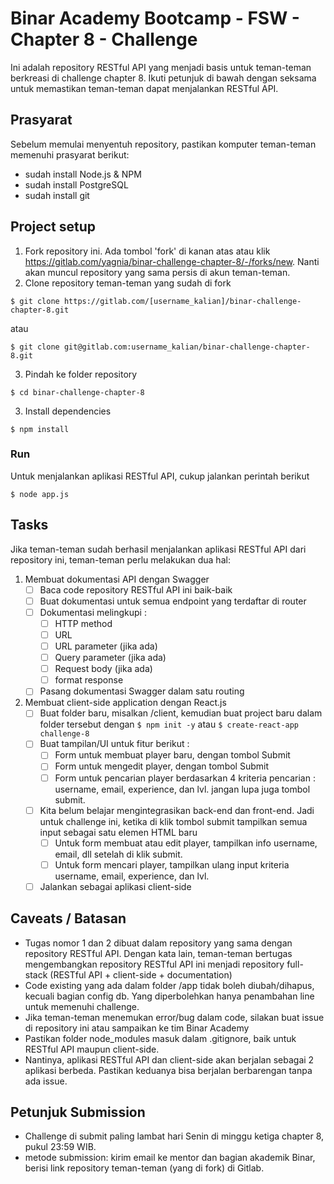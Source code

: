 # Binar Academy Bootcamp - FSW - Chapter 8 - Challenge

Ini adalah repository RESTful API yang menjadi basis untuk teman-teman berkreasi di challenge chapter 8. Ikuti petunjuk di bawah dengan seksama untuk memastikan teman-teman dapat menjalankan RESTful API.

## Prasyarat
Sebelum memulai menyentuh repository, pastikan komputer teman-teman memenuhi prasyarat berikut:
- sudah install Node.js & NPM
- sudah install PostgreSQL
- sudah install git

## Project setup
1. Fork repository ini. Ada tombol 'fork' di kanan atas atau klik https://gitlab.com/yagnia/binar-challenge-chapter-8/-/forks/new. Nanti akan muncul repository yang sama persis di akun teman-teman.
2. Clone repository teman-teman yang sudah di fork 
```
$ git clone https://gitlab.com/[username_kalian]/binar-challenge-chapter-8.git
```
atau
```
$ git clone git@gitlab.com:username_kalian/binar-challenge-chapter-8.git
```
3. Pindah ke folder repository
```
$ cd binar-challenge-chapter-8
```
3. Install dependencies
```
$ npm install
```

### Run
Untuk menjalankan aplikasi RESTful API, cukup jalankan perintah berikut
```
$ node app.js
```

## Tasks
Jika teman-teman sudah berhasil menjalankan aplikasi RESTful API dari repository ini, teman-teman perlu melakukan dua hal:
1. Membuat dokumentasi API dengan Swagger
    - [ ] Baca code repository RESTful API ini baik-baik
    - [ ] Buat dokumentasi untuk semua endpoint yang terdaftar di router
    - [ ] Dokumentasi melingkupi : 
        - [ ] HTTP method
        - [ ] URL
        - [ ] URL parameter (jika ada)
        - [ ] Query parameter (jika ada)
        - [ ] Request body (jika ada)
        - [ ] format response
    - [ ] Pasang dokumentasi Swagger dalam satu routing
2. Membuat client-side application dengan React.js
    - [ ] Buat folder baru, misalkan /client, kemudian buat project baru dalam folder tersebut dengan `$ npm init -y` atau `$ create-react-app challenge-8`
    - [ ] Buat tampilan/UI untuk fitur berikut :
        - [ ] Form untuk membuat player baru, dengan tombol Submit
        - [ ] Form untuk mengedit player, dengan tombol Submit
        - [ ] Form untuk pencarian player berdasarkan 4 kriteria pencarian : username, email, experience, dan lvl. jangan lupa juga tombol submit.
    - [ ] Kita belum belajar mengintegrasikan back-end dan front-end. Jadi untuk challenge ini, ketika di klik tombol submit tampilkan semua input sebagai satu elemen HTML baru
        - [ ] Untuk form membuat atau edit player, tampilkan info username, email, dll setelah di klik submit. 
        - [ ] Untuk form mencari player, tampilkan ulang input kriteria username, email, experience, dan lvl.
    - [ ] Jalankan sebagai aplikasi client-side

## Caveats / Batasan
- Tugas nomor 1 dan 2 dibuat dalam repository yang sama dengan repository RESTful API. Dengan kata lain, teman-teman bertugas mengembangkan repository RESTful API ini menjadi repository full-stack (RESTful API + client-side + documentation)
- Code existing yang ada dalam folder /app tidak boleh diubah/dihapus, kecuali bagian config db. Yang diperbolehkan hanya penambahan line untuk memenuhi challenge. 
- Jika teman-teman menemukan error/bug dalam code, silakan buat issue di repository ini atau sampaikan ke tim Binar Academy
- Pastikan folder node_modules masuk dalam .gitignore, baik untuk RESTful API maupun client-side.
- Nantinya, aplikasi RESTful API dan client-side akan berjalan sebagai 2 aplikasi berbeda. Pastikan keduanya bisa berjalan berbarengan tanpa ada issue.

## Petunjuk Submission
- Challenge di submit paling lambat hari Senin di minggu ketiga chapter 8, pukul 23:59 WIB.
- metode submission: kirim email ke mentor dan bagian akademik Binar, berisi link repository teman-teman (yang di fork) di Gitlab.